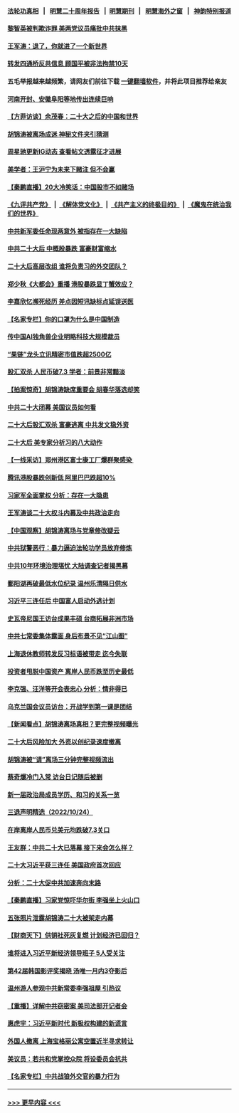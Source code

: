 #### [法轮功真相](https://github.com/gfw-breaker/truth/blob/master/README.md?t=0) &nbsp;&nbsp;|&nbsp;&nbsp; [明慧二十周年报告](https://github.com/gfw-breaker/mh-reports/blob/master/README.md?t=0) &nbsp;&nbsp;|&nbsp;&nbsp;[明慧期刊](https://github.com/gfw-breaker/mh-qikan) &nbsp;&nbsp;|&nbsp;&nbsp; [明慧海外之窗](https://github.com/gfw-breaker/mh-news/blob/master/README.md?t=0) &nbsp;&nbsp;|&nbsp;&nbsp; [神韵特别报道](https://github.com/gfw-breaker/mh-news/blob/master/shenyun.md?t=0)
#### [黎智英被判欺诈罪 美两党议员痛批中共抹黑](../pages/nsc413/n13852892.md?t=10261450) 
#### [王军涛：退了，你就进了一个新世界](../pages/nsc413/n13852887.md?t=10261450) 
#### [转发四通桥反共信息 顾国平被非法拘禁10天](../pages/nsc413/n13852888.md?t=10261450) 
#### 五毛举报越来越频繁，请网友们前往下载 [一键翻墙软件](https://github.com/gfw-breaker/ssr-accounts)，并将此项目推荐给亲友
#### [河南开封、安徽阜阳等地传出连续巨响](../pages/nsc413/n13852855.md?t=10261450) 
#### [【方菲访谈】余茂春：二十大之后的中国和世界](../pages/nsc413/n13852740.md?t=10261450) 
#### [胡锦涛被离场成迷 神秘文件夹引猜测](../pages/nsc413/n13852746.md?t=10261450) 
#### [周星驰更新IG动态 查看帖文透露征才进展](../pages/nsc413/n13852782.md?t=10261450) 
#### [美学者：王沪宁为未来下赌注 但不会赢](../pages/nsc413/n13852618.md?t=10261450) 
#### [【秦鹏直播】20大冷笑话：中国股市不如赌场](../pages/nsc413/n13852776.md?t=10261450) 
#### [《九评共产党》](https://github.com/begood0513/9ping.md/blob/master/README.md) &nbsp;|&nbsp; [《解体党文化》](../../../../jtdwh.md/blob/master/README.md)  &nbsp;|&nbsp; [《共产主义的终极目的》](../../../../gczydzjmd.md/blob/master/README.md) &nbsp;|&nbsp; [《魔鬼在统治我们的世界》](../../../../mgztzwmdsj.md/blob/master/README.md) 
#### [中共新军委任命现两意外 被指存在一大缺陷](../pages/nsc413/n13852629.md?t=10261450) 
#### [中共二十大后 中概股暴跌 富豪财富缩水](../pages/nsc413/n13852737.md?t=10261450) 
#### [二十大后高层改组 谁将负责习的外交团队？](../pages/nsc413/n13852729.md?t=10261450) 
#### [郑少秋《大都会》重播 港股暴跌显丁蟹效应？](../pages/nsc413/n13852747.md?t=10261450) 
#### [李嘉欣忆濒死经历 差点因短讯缺标点延误送医](../pages/nsc413/n13852727.md?t=10261450) 
#### [【名家专栏】你的口罩为什么是中国制造](../pages/nsc413/n13852536.md?t=10261450) 
#### [传中国AI独角兽企业明略科技大规模裁员](../pages/nsc413/n13852723.md?t=10261450) 
#### [“果链”龙头立讯精密市值跌超2500亿](../pages/nsc413/n13852699.md?t=10261450) 
#### [股汇双杀 人民币破7.3 学者：前景非常黯淡](../pages/nsc413/n13852668.md?t=10261450) 
#### [【拍案惊奇】胡锦涛缺席重要会 胡春华落选却笑](../pages/nsc413/n13852619.md?t=10261450) 
#### [中共二十大闭幕 美国议员如何看](../pages/nsc413/n13852701.md?t=10261450) 
#### [二十大后股汇双杀 富豪逃离 中共发文稳外资](../pages/nsc413/n13852474.md?t=10261450) 
#### [二十大后 美专家分析习的八大动作](../pages/nsc413/n13852651.md?t=10261450) 
#### [【一线采访】郑州港区富士康工厂爆群聚感染 ](../pages/nsc413/n13852484.md?t=10261450) 
#### [腾讯港股暴跌创新低 阿里巴巴跌超10%](../pages/nsc413/n13852635.md?t=10261450) 
#### [习家军全面掌权 分析：存在一大隐患](../pages/nsc413/n13852543.md?t=10261450) 
#### [王军涛谈二十大权斗内幕及中共政治走向](../pages/nsc413/n13852512.md?t=10261450) 
#### [【中国观察】胡锦涛离场与党章修改疑云](../pages/nsc413/n13852377.md?t=10261450) 
#### [中共狱警恶行：暴力逼迫法轮功学员放弃修炼](../pages/nsc413/n13851207.md?t=10261450) 
#### [中共10年环境治理堪忧 大陆调查记者揭黑幕](../pages/nsc413/n13852469.md?t=10261450) 
#### [鄱阳湖再破最低水位纪录 温州乐清隔日供水](../pages/nsc413/n13852258.md?t=10261450) 
#### [习近平三连任后 中国富人启动外逃计划](../pages/nsc413/n13852407.md?t=10261450) 
#### [史瓦帝尼国王访台成果丰硕 台商拓展非洲市场](../pages/nsc413/n13852200.md?t=10261450) 
#### [中共七常委集体露面 身后布景不见“江山图”](../pages/nsc413/n13852367.md?t=10261450) 
#### [上海退休教师转发反习标语被带走 迄今失联](../pages/nsc413/n13852403.md?t=10261450) 
#### [投资者甩脱中国资产 离岸人民币跌至历史最低](../pages/nsc413/n13852379.md?t=10261450) 
#### [李克强、汪洋等开会表忠心 分析：情非得已](../pages/nsc413/n13852331.md?t=10261450) 
#### [乌克兰国会议员访台：开战学到第一课是团结](../pages/nsc413/n13852308.md?t=10261450) 
#### [【新闻看点】胡锦涛离场真相？更完整视频曝光](../pages/nsc413/n13851865.md?t=10261450) 
#### [二十大后风险加大 外资以创纪录速度撤离](../pages/nsc413/n13852213.md?t=10261450) 
#### [胡锦涛被“请”离场三分钟完整视频流出](../pages/nsc413/n13852163.md?t=10261450) 
#### [蔡奇爆冷门入常 访台日记随后被删](../pages/nsc413/n13852198.md?t=10261450) 
#### [新一届政治局成员学历、和习的关系一览](../pages/nsc413/n13852149.md?t=10261450) 
#### [三退声明精选（2022/10/24）](../pages/nsc413/n13852215.md?t=10261450) 
#### [在岸离岸人民币兑美元均跌破7.3关口](../pages/nsc413/n13852171.md?t=10261450) 
#### [王友群：中共二十大已落幕 接下来会怎么样？](../pages/nsc413/n13852000.md?t=10261450) 
#### [二十大习近平获三连任 美国政府首次回应](../pages/nsc413/n13852054.md?t=10261450) 
#### [分析：二十大促中共加速奔向末路](../pages/nsc413/n13852110.md?t=10261450) 
#### [【秦鹏直播】习家党惊吓华尔街 李强坐上火山口](../pages/nsc413/n13852079.md?t=10261450) 
#### [五张照片泄露胡锦涛二十大被架走内幕](../pages/nsc413/n13851897.md?t=10261450) 
#### [【财商天下】供销社死灰复燃 计划经济已回归？](../pages/nsc413/n13852039.md?t=10261450) 
#### [谁将进入习近平新经济领导班子 5人受关注](../pages/nsc413/n13852035.md?t=10261450) 
#### [第42届韩国影评奖揭晓 汤唯一月内3夺影后](../pages/nsc413/n13852028.md?t=10261450) 
#### [温州游人参观中共新常委李强祖屋 引热议](../pages/nsc413/n13852057.md?t=10261450) 
#### [【重播】详解中共窃密案 美司法部开记者会](../pages/nsc413/n13852027.md?t=10261450) 
#### [惠虎宇：习近平新时代 新极权构建的新谎言](../pages/nsc413/n13852053.md?t=10261450) 
#### [外国人撤离 上海宝格丽公寓空置近半寻求转让](../pages/nsc413/n13851639.md?t=10261450) 
#### [美议员：若共和党掌控众院 将设委员会抗共](../pages/nsc413/n13851884.md?t=10261450) 
#### [【名家专栏】中共战狼外交官的暴力行为](../pages/nsc413/n13851803.md?t=10261450) 

----
#### [ >>> 更早内容 <<< ](../indexes/nsc413-earlier.md)

